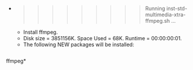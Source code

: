 * >>>>>>>>> Running inst-std-multimedia-xtra-ffmpeg.sh ...
  * Install ffmpeg.
  * Disk size = 3851156K. Space Used = 68K. Runtime = 00:00:00:01.
  * The following NEW packages will be installed:
  ```bash
ffmpeg*
  ```
